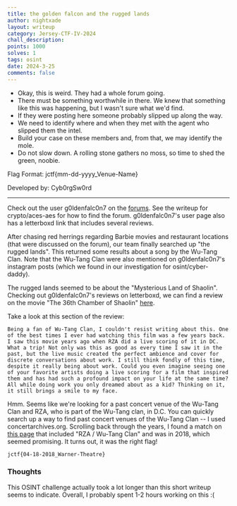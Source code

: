 ```yaml
---
title: the golden falcon and the rugged lands
author: nightxade
layout: writeup
category: Jersey-CTF-IV-2024
chall_description:
points: 1000
solves: 1
tags: osint
date: 2024-3-25
comments: false
---
```


- Okay, this is weird. They had a whole forum going.  
- There must be something worthwhile in there. We knew that something like this was happening, but I wasn't sure what we'd find.  
- If they were posting here someone probably slipped up along the way.  
- We need to identify where and when they met with the agent who slipped them the intel.  
- Build your case on these members and, from that, we may identify the mole.  
- Do not slow down. A rolling stone gathers no moss, so time to shed the green, noobie.  

Flag Format: jctf{mm-dd-yyyy_Venue-Name}  

Developed by: Cyb0rgSw0rd  

---

Check out the user g0ldenfalc0n7 on the [forums](https://drtomlei.xyz/forums). See the writeup for crypto/aces-aes for how to find the forum. g0ldenfalc0n7's user page also has a letterboxd link that includes several reviews.  

After chasing red herrings regarding Barbie movies and restaurant locations (that were discussed on the forum), our team finally searched up "the rugged lands". This returned some results about a song by the Wu-Tang Clan. Note that the Wu-Tang Clan were also mentioned on g0ldenfalc0n7's instagram posts (which we found in our investigation for osint/cyber-daddy).  

The rugged lands seemed to be about the "Mysterious Land of Shaolin". Checking out g0ldenfalc0n7's reviews on letterboxd, we can find a review on the movie "The 36th Chamber of Shaolin" [here](https://letterboxd.com/g0ldenfalc0n7/film/the-36th-chamber-of-shaolin/).  

Take a look at this section of the review:  

```
Being a fan of Wu-Tang Clan, I couldn't resist writing about this. One of the best times I ever had watching this film was a few years back. I saw this movie years ago when RZA did a live scoring of it in DC. What a trip! Not only was this as good as every time I saw it in the past, but the live music created the perfect ambience and cover for discrete conversations about work. I still think fondly of this time, despite it really being about work. Could you even imagine seeing one of your favorite artists doing a live scoring for a film that inspired them and has had such a profound impact on your life at the same time? All while doing work you only dreamed about as a kid? Thinking on it, it still brings a smile to my face.
```

Hmm. Seems like we're looking for a past concert venue of the Wu-Tang Clan and RZA, who is part of the Wu-Tang clan, in D.C. You can quickly search up a way to find past concert venues of the Wu-Tang Clan -- I used concertarchives.org. Scrolling back through the years, I found a match on [this page](https://www.concertarchives.org/bands/wu-tang-clan--2?date=past&page=10#concert-table) that included "RZA / Wu-Tang Clan" and was in 2018, which seemed promising. It turns out, it was the right flag!  

    jctf{04-18-2018_Warner-Theatre}

### Thoughts
This OSINT challenge actually took a lot longer than this short writeup seems to indicate. Overall, I probably spent 1-2 hours working on this :(  